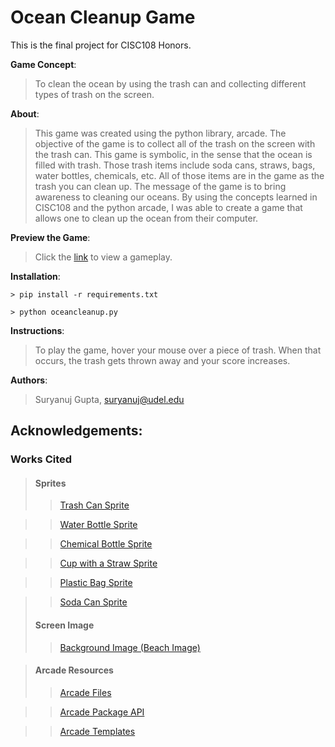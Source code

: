 # Ocean Cleanup Game
This is the final project for CISC108 Honors.

**Game Concept**: 
>To clean the ocean by using the trash can and collecting different types of trash on the screen.

**About**: 
>This game was created using the python library, arcade. The objective of the game is to collect all of the trash on the
> screen with the trash can. This game is symbolic, in the sense that the ocean is filled with trash. Those trash items 
>include soda cans, straws, bags, water bottles, chemicals, etc. All of those items are in the game as the trash you can
> clean up. The message of the game is to bring awareness to cleaning our oceans. By using the concepts learned in 
>CISC108 and the python arcade, I was able to create a game that allows one to clean up the ocean from their computer. 

**Preview the Game**: 
>Click the [link](https://drive.google.com/file/d/1NHQVEPUWO9APW0sSrIg5YjIT4Vvq-K6T/view?usp=sharing) to view a gameplay. 

**Installation**: 
```
> pip install -r requirements.txt
```
```
> python oceancleanup.py
```

**Instructions**:
>To play the game, hover your mouse over a piece of trash. When that occurs, the trash gets thrown away and your score increases. 

**Authors**: 
>Suryanuj Gupta, suryanuj@udel.edu

## Acknowledgements:

### Works Cited
>#### Sprites
>>[Trash Can Sprite](https://pixabay.com/illustrations/trash-waste-recycling-recyclable-3340485/)

>>[Water Bottle Sprite](https://pixabay.com/illustrations/water-bottle-water-plastic-bottle-3927420/)

>>[Chemical Bottle Sprite](https://www.needpix.com/photo/176861/chemistry-lab-experiment-science-flask-glass-bottle-equipment-liquid)

>>[Cup with a Straw Sprite](https://www.needpix.com/photo/18919/cup-lid-straw-disposable-soft-drink-fizzy-soda-carbonated)

>>[Plastic Bag Sprite](https://pixabay.com/vectors/shopping-bag-tote-bag-tote-sack-30543/)

>>[Soda Can Sprite](https://www.needpix.com/photo/947294/tin-rossa-metallic-jar-cans-colors-illustration-graphics-container)
>#### Screen Image
>>[Background Image (Beach Image)](https://www.goodfreephotos.com/vector-images/sandy-beach-with-waves-vector-clipart.png.php)


>#### Arcade Resources
>>[Arcade Files](http://arcade.academy/installation.html)

>>[Arcade Package API](http://arcade.academy/arcade.html)

>>[Arcade Templates](http://arcade.academy/examples/index.html)
